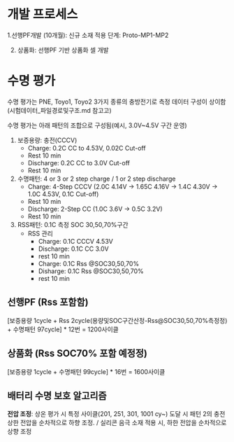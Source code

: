 # 개발 프로세스

1.선행PF개발 (10개월): 신규 소재 적용
단계: Proto-MP1-MP2

2. 상품화: 선행PF 기반 상품화 셀 개발

# 수명 평가

수명 평가는 PNE, Toyo1, Toyo2 3가지 종류의 충방전기로 측정
데이터 구성이 상이함 (시험데이터_파일경로및구조.md 참고고)

수명 평가는 아래 패턴의 조합으로 구성됨(예시, 3.0V~4.5V 구간 운영)

1. 보증용량: 충전(CCCV)     
    - Charge: 0.2C CC to 4.53V, 0.02C Cut-off
    - Rest 10 min
    - Discharge: 0.2C CC to 3.0V Cut-off
    - Rest 10 min
2. 수명패턴: 4 or 3 or 2 step charge / 1 or 2 step discharge
    - Charge: 4-Step CCCV (2.0C 4.14V → 1.65C 4.16V → 1.4C 4.30V → 1.0C 4.53V, 0.1C Cut-off)
    - Rest 10 min
    - Discharge: 2-Step CC (1.0C 3.6V → 0.5C 3.2V)
    - Rest 10 min
3. RSS패턴: 0.1C 측정 SOC 30,50,70%구간 
    - RSS 관리
        - Charge: 0.1C CCCV 4.53V
        - Discharge: 0.1C CC 3.0V
        - rest 10 min
        - Charge: 0.1C Rss @SOC30,50,70%
        - Disharge: 0.1C Rss @SOC30,50,70%
        - rest 10 min

## 선행PF (Rss 포함함)
[보증용량 1cycle + Rss 2cycle(용량및SOC구간산정-Rss@SOC30,50,70%측정정) + 수명패턴 97cycle] * 12번 = 1200사이클

## 상품화 (Rss SOC70% 포함 예정정)
[보증용량 1cycle + 수명패턴 99cycle] * 16번 = 1600사이클

## 배터리 수명 보호 알고리즘
   **전압 조정**: 상온 평가 시 특정 사이클(201, 251, 301, 1001 cy~) 도달 시 패턴 2의 충전 상한 전압을 순차적으로 하향 조정. / 실리콘 음극 소재 적용 시, 하한 전압을 순차적으로 상향 조정
